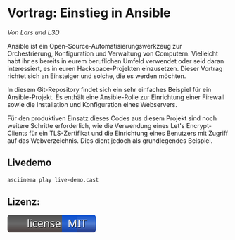  Vortrag: Einstieg in Ansible
=============================
*Von Lars und L3D*

Ansible ist ein Open-Source-Automatisierungswerkzeug zur Orchestrierung, Konfiguration und Verwaltung von Computern. Vielleicht habt ihr es bereits in eurem beruflichen Umfeld verwendet oder seid daran interessiert, es in euren Hackspace-Projekten einzusetzen. Dieser Vortrag richtet sich an Einsteiger und solche, die es werden möchten.

In diesem Git-Repository findet sich ein sehr einfaches Beispiel für ein Ansible-Projekt. Es enthält eine Ansible-Rolle zur Einrichtung einer Firewall sowie die Installation und Konfiguration eines Webservers.

Für den produktiven Einsatz dieses Codes aus diesem Projekt sind noch weitere Schritte erforderlich, wie die Verwendung eines Let's Encrypt-Clients für ein TLS-Zertifikat und die Einrichtung eines Benutzers mit Zugriff auf das Webverzeichnis. Dies dient jedoch als grundlegendes Beispiel.

## Livedemo
```bash
asciinema play live-demo.cast
```

## Lizenz:
[![MIT License](.github/license.svg)](LICENSE)

